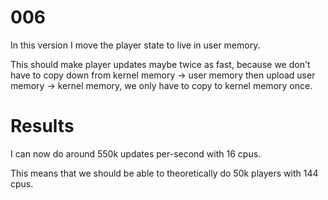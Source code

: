 # 006

In this version I move the player state to live in user memory.

This should make player updates maybe twice as fast, because we don't have to copy down from kernel memory -> user memory then upload user memory -> kernel memory, we only have to copy to kernel memory once.

# Results

I can now do around 550k updates per-second with 16 cpus.

This means that we should be able to theoretically do 50k players with 144 cpus.

